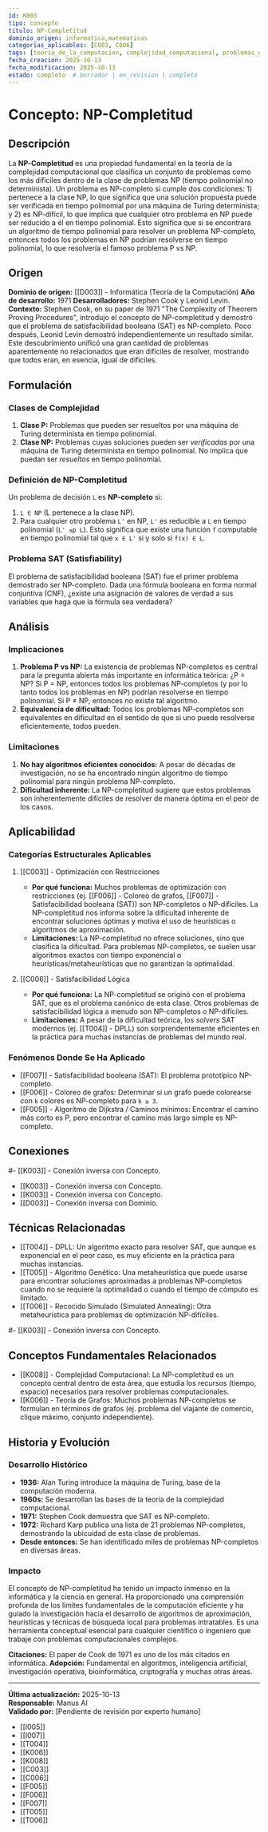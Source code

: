 ```yaml
---
id: K003
tipo: concepto
titulo: NP-Completitud
dominio_origen: informatica,matematicas
categorias_aplicables: [C003, C006]
tags: [teoria_de_la_computacion, complejidad_computacional, problemas_dificiles, P_vs_NP]
fecha_creacion: 2025-10-13
fecha_modificacion: 2025-10-13
estado: completo  # borrador | en_revision | completo
---
```


# Concepto: NP-Completitud

## Descripción

La **NP-Completitud** es una propiedad fundamental en la teoría de la complejidad computacional que clasifica un conjunto de problemas como los más difíciles dentro de la clase de problemas NP (tiempo polinomial no determinista). Un problema es NP-completo si cumple dos condiciones: 1) pertenece a la clase NP, lo que significa que una solución propuesta puede ser verificada en tiempo polinomial por una máquina de Turing determinista; y 2) es NP-difícil, lo que implica que cualquier otro problema en NP puede ser reducido a él en tiempo polinomial. Esto significa que si se encontrara un algoritmo de tiempo polinomial para resolver un problema NP-completo, entonces todos los problemas en NP podrían resolverse en tiempo polinomial, lo que resolvería el famoso problema P vs NP.

## Origen

**Dominio de origen:** [[D003]] - Informática (Teoría de la Computación)
**Año de desarrollo:** 1971
**Desarrolladores:** Stephen Cook y Leonid Levin.
**Contexto:** Stephen Cook, en su paper de 1971 "The Complexity of Theorem Proving Procedures", introdujo el concepto de NP-completitud y demostró que el problema de satisfacibilidad booleana (SAT) es NP-completo. Poco después, Leonid Levin demostró independientemente un resultado similar. Este descubrimiento unificó una gran cantidad de problemas aparentemente no relacionados que eran difíciles de resolver, mostrando que todos eran, en esencia, igual de difíciles.

## Formulación

### Clases de Complejidad

1.  **Clase P:** Problemas que pueden ser resueltos por una máquina de Turing determinista en tiempo polinomial.
2.  **Clase NP:** Problemas cuyas soluciones pueden ser *verificadas* por una máquina de Turing determinista en tiempo polinomial. No implica que puedan ser *resueltos* en tiempo polinomial.

### Definición de NP-Completitud

Un problema de decisión `L` es **NP-completo** si:

1.  `L ∈ NP` (L pertenece a la clase NP).
2.  Para cualquier otro problema `L'` en NP, `L'` es reducible a `L` en tiempo polinomial (`L' ≤p L`). Esto significa que existe una función `f` computable en tiempo polinomial tal que `x ∈ L'` si y solo si `f(x) ∈ L`.

### Problema SAT (Satisfiability)

El problema de satisfacibilidad booleana (SAT) fue el primer problema demostrado ser NP-completo. Dada una fórmula booleana en forma normal conjuntiva (CNF), ¿existe una asignación de valores de verdad a sus variables que haga que la fórmula sea verdadera?

## Análisis

### Implicaciones

1.  **Problema P vs NP:** La existencia de problemas NP-completos es central para la pregunta abierta más importante en informática teórica: ¿P = NP? Si P = NP, entonces todos los problemas NP-completos (y por lo tanto todos los problemas en NP) podrían resolverse en tiempo polinomial. Si P ≠ NP, entonces no existe tal algoritmo.
2.  **Equivalencia de dificultad:** Todos los problemas NP-completos son equivalentes en dificultad en el sentido de que si uno puede resolverse eficientemente, todos pueden.

### Limitaciones

1.  **No hay algoritmos eficientes conocidos:** A pesar de décadas de investigación, no se ha encontrado ningún algoritmo de tiempo polinomial para ningún problema NP-completo.
2.  **Dificultad inherente:** La NP-completitud sugiere que estos problemas son inherentemente difíciles de resolver de manera óptima en el peor de los casos.

## Aplicabilidad

### Categorías Estructurales Aplicables

1.  [[C003]] - Optimización con Restricciones
    -   **Por qué funciona:** Muchos problemas de optimización con restricciones (ej. [[F006]] - Coloreo de grafos, [[F007]] - Satisfacibilidad booleana (SAT)) son NP-completos o NP-difíciles. La NP-completitud nos informa sobre la dificultad inherente de encontrar soluciones óptimas y motiva el uso de heurísticas o algoritmos de aproximación.
    -   **Limitaciones:** La NP-completitud no ofrece soluciones, sino que clasifica la dificultad. Para problemas NP-completos, se suelen usar algoritmos exactos con tiempo exponencial o heurísticas/metaheurísticas que no garantizan la optimalidad.

2.  [[C006]] - Satisfacibilidad Lógica
    -   **Por qué funciona:** La NP-completitud se originó con el problema SAT, que es el problema canónico de esta clase. Otros problemas de satisfacibilidad lógica a menudo son NP-completos o NP-difíciles.
    -   **Limitaciones:** A pesar de la dificultad teórica, los *solvers* SAT modernos (ej. [[T004]] - DPLL) son sorprendentemente eficientes en la práctica para muchas instancias de problemas del mundo real.

### Fenómenos Donde Se Ha Aplicado

-   [[F007]] - Satisfacibilidad booleana (SAT): El problema prototípico NP-completo.
-   [[F006]] - Coloreo de grafos: Determinar si un grafo puede colorearse con `k` colores es NP-completo para `k ≥ 3`.
-   [[F005]] - Algoritmo de Dijkstra / Caminos mínimos: Encontrar el camino más corto es P, pero encontrar el camino más largo simple es NP-completo.

## Conexiones
#- [[K003]] - Conexión inversa con Concepto.
- [[K003]] - Conexión inversa con Concepto.
- [[K003]] - Conexión inversa con Concepto.
- [[D003]] - Conexión inversa con Dominio.

## Técnicas Relacionadas

-   [[T004]] - DPLL: Un algoritmo exacto para resolver SAT, que aunque es exponencial en el peor caso, es muy eficiente en la práctica para muchas instancias.
-   [[T005]] - Algoritmo Genético: Una metaheurística que puede usarse para encontrar soluciones aproximadas a problemas NP-completos cuando no se requiere la optimalidad o cuando el tiempo de cómputo es limitado.
-   [[T006]] - Recocido Simulado (Simulated Annealing): Otra metaheurística para problemas de optimización NP-difíciles.

#- [[K003]] - Conexión inversa con Concepto.
## Conceptos Fundamentales Relacionados

-   [[K008]] - Complejidad Computacional: La NP-completitud es un concepto central dentro de esta área, que estudia los recursos (tiempo, espacio) necesarios para resolver problemas computacionales.
-   [[K006]] - Teoría de Grafos: Muchos problemas NP-completos se formulan en términos de grafos (ej. problema del viajante de comercio, clique máximo, conjunto independiente).

## Historia y Evolución

### Desarrollo Histórico

-   **1936:** Alan Turing introduce la máquina de Turing, base de la computación moderna.
-   **1960s:** Se desarrollan las bases de la teoría de la complejidad computacional.
-   **1971:** Stephen Cook demuestra que SAT es NP-completo.
-   **1972:** Richard Karp publica una lista de 21 problemas NP-completos, demostrando la ubicuidad de esta clase de problemas.
-   **Desde entonces:** Se han identificado miles de problemas NP-completos en diversas áreas.

### Impacto

El concepto de NP-completitud ha tenido un impacto inmenso en la informática y la ciencia en general. Ha proporcionado una comprensión profunda de los límites fundamentales de la computación eficiente y ha guiado la investigación hacia el desarrollo de algoritmos de aproximación, heurísticas y técnicas de búsqueda local para problemas intratables. Es una herramienta conceptual esencial para cualquier científico o ingeniero que trabaje con problemas computacionales complejos.

**Citaciones:** El paper de Cook de 1971 es uno de los más citados en informática.
**Adopción:** Fundamental en algoritmos, inteligencia artificial, investigación operativa, bioinformática, criptografía y muchas otras áreas.

---

**Última actualización:** 2025-10-13  
**Responsable:** Manus AI  
**Validado por:** [Pendiente de revisión por experto humano]
- [[I005]]
- [[I007]]
- [[T004]]
- [[K006]]
- [[K008]]
- [[C003]]
- [[C006]]
- [[F005]]
- [[F006]]
- [[F007]]
- [[T005]]
- [[T006]]
